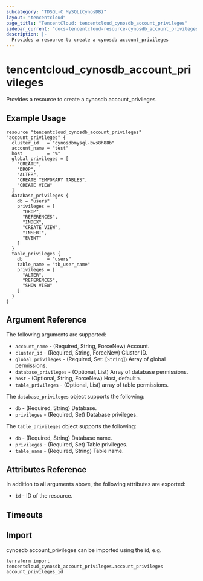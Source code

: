 ```yaml
---
subcategory: "TDSQL-C MySQL(CynosDB)"
layout: "tencentcloud"
page_title: "TencentCloud: tencentcloud_cynosdb_account_privileges"
sidebar_current: "docs-tencentcloud-resource-cynosdb_account_privileges"
description: |-
  Provides a resource to create a cynosdb account_privileges
---
```


# tencentcloud_cynosdb_account_privileges

Provides a resource to create a cynosdb account_privileges

## Example Usage

```hcl
resource "tencentcloud_cynosdb_account_privileges" "account_privileges" {
  cluster_id   = "cynosdbmysql-bws8h88b"
  account_name = "test"
  host         = "%"
  global_privileges = [
    "CREATE",
    "DROP",
    "ALTER",
    "CREATE TEMPORARY TABLES",
    "CREATE VIEW"
  ]
  database_privileges {
    db = "users"
    privileges = [
      "DROP",
      "REFERENCES",
      "INDEX",
      "CREATE VIEW",
      "INSERT",
      "EVENT"
    ]
  }
  table_privileges {
    db         = "users"
    table_name = "tb_user_name"
    privileges = [
      "ALTER",
      "REFERENCES",
      "SHOW VIEW"
    ]
  }
}
```

## Argument Reference

The following arguments are supported:

* `account_name` - (Required, String, ForceNew) Account.
* `cluster_id` - (Required, String, ForceNew) Cluster ID.
* `global_privileges` - (Required, Set: [`String`]) Array of global permissions.
* `database_privileges` - (Optional, List) Array of database permissions.
* `host` - (Optional, String, ForceNew) Host, default `%`.
* `table_privileges` - (Optional, List) array of table permissions.

The `database_privileges` object supports the following:

* `db` - (Required, String) Database.
* `privileges` - (Required, Set) Database privileges.

The `table_privileges` object supports the following:

* `db` - (Required, String) Database name.
* `privileges` - (Required, Set) Table privileges.
* `table_name` - (Required, String) Table name.

## Attributes Reference

In addition to all arguments above, the following attributes are exported:

* `id` - ID of the resource.



## Timeouts

<no value>


## Import

cynosdb account_privileges can be imported using the id, e.g.

```
terraform import tencentcloud_cynosdb_account_privileges.account_privileges account_privileges_id
```

